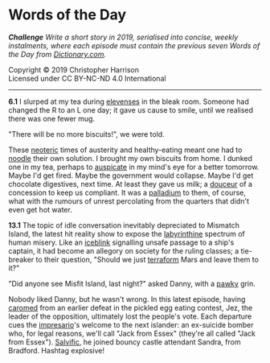 # Words of the Day

***Challenge** Write a short story in 2019, serialised into concise,
weekly instalments, where each episode must contain the previous seven
Words of the Day from [Dictionary.com](https://www.dictionary.com).*

Copyright © 2019 Christopher Harrison\
Licensed under CC BY-NC-ND 4.0 International

---

**6.1** I slurped at my tea during
[elevenses](https://www.dictionary.com/wordoftheday/2019/01/03/) in the
bleak room. Someone had changed the R to an L one day; it gave us cause
to smile, until we realised there was one fewer mug.

"There will be no more biscuits!", we were told.

These [neoteric](https://www.dictionary.com/wordoftheday/2019/01/02/)
times of austerity and healthy-eating meant one had to
[noodle](https://www.dictionary.com/wordoftheday/2019/01/04/) their own
solution. I brought my own biscuits from home. I dunked one in my tea,
perhaps to
[auspicate](https://www.dictionary.com/wordoftheday/2019/01/01/) in my
mind's eye for a better tomorrow. Maybe I'd get fired. Maybe the
government would collapse. Maybe I'd get chocolate digestives, next
time. At least they gave us milk; a
[douceur](https://www.dictionary.com/wordoftheday/2019/01/05/) of a
concession to keep us compliant. It was a
[palladium](https://www.dictionary.com/wordoftheday/2019/01/06/) to
them, of course, what with the rumours of unrest percolating from the
quarters that didn't even get hot water.

**13.1** The topic of idle conversation inevitably depreciated to
Mismatch Island, the latest hit reality show to expose the
[labyrinthine](https://www.dictionary.com/wordoftheday/2019/01/08/)
spectrum of human misery. Like an
[iceblink](https://www.dictionary.com/wordoftheday/2019/01/12/)
signalling unsafe passage to a ship's captain, it had become an allegory
on society for the ruling classes; a tie-breaker to their question,
"Should we just
[terraform](https://www.dictionary.com/wordoftheday/2019/01/11/) Mars
and leave them to it?"

"Did anyone see Misfit Island, last night?" asked Danny, with a
[pawky](https://www.dictionary.com/wordoftheday/2019/01/09/) grin.

Nobody liked Danny, but he wasn't wrong. In this latest episode, having
[caromed](https://www.dictionary.com/wordoftheday/2019/01/13/) from an
earlier defeat in the pickled egg eating contest, Jez, the leader of the
opposition, ultimately lost the people's vote. Each departure cues the
[impresario](https://www.dictionary.com/wordoftheday/2019/01/10/)'s
welcome to the next islander: an ex-suicide bomber who, for legal
reasons, we'll call "Jack from Essex" (they're all called "Jack from
Essex").
[Salvific](https://www.dictionary.com/wordoftheday/2019/01/07/), he
joined bouncy castle attendant Sandra, from Bradford. Hashtag explosive!
